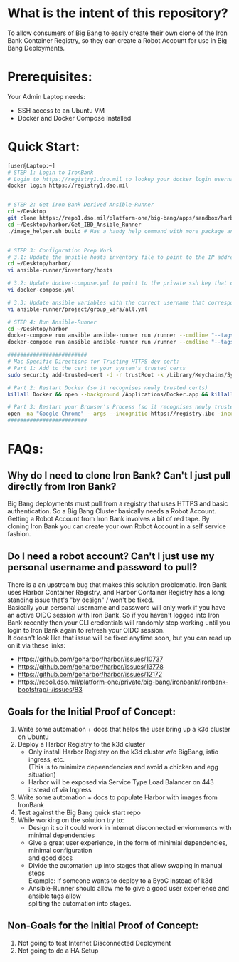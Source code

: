 # What is the intent of this repository?
To allow consumers of Big Bang to easily create their own clone of the Iron Bank Container Registry, so they can create a Robot Account for use in Big Bang Deployments.

# Prerequisites: 
Your Admin Laptop needs:
  * SSH access to an Ubuntu VM
  * Docker and Docker Compose Installed

# Quick Start: 
```bash
[user@Laptop:~]
# STEP 1: Login to IronBank
# Login to https://registry1.dso.mil to lookup your docker login username and password
docker login https://registry1.dso.mil


# STEP 2: Get Iron Bank Derived Ansible-Runner
cd ~/Desktop
git clone https://repo1.dso.mil/platform-one/big-bang/apps/sandbox/harbor.git
cd ~/Desktop/harbor/Get_IBD_Ansible_Runner
./image_helper.sh build # Has a handy help command with more package and load options


# STEP 3: Configuration Prep Work
# 3.1: Update the ansible hosts inventory file to point to the IP address of your Ubuntu 20.04 Server
cd ~/Desktop/harbor/
vi ansible-runner/inventory/hosts 

# 3.2: Update docker-compose.yml to point to the private ssh key that corresponds to the Server
vi docker-compose.yml

# 3.3: Update ansible variables with the correct username that corresponds to the ssh key (and optionally update the DNS name of the HTTPS cert)
vi ansible-runner/project/group_vars/all.yml

# STEP 4: Run Ansible-Runner
cd ~/Desktop/harbor
docker-compose run ansible ansible-runner run /runner --cmdline "--tags deploy_k3d_test_cluster"
docker-compose run ansible ansible-runner run /runner --cmdline "--tags deploy_harbor"

#########################
# Mac Specific Directions for Trusting HTTPS dev cert: 
# Part 1: Add to the cert to your system's trusted certs
sudo security add-trusted-cert -d -r trustRoot -k /Library/Keychains/System.keychain ~/Desktop/harbor/shared_mount/tls.crt

# Part 2: Restart Docker (so it recognises newly trusted certs)
killall Docker && open --background /Applications/Docker.app && killall Docker && open --background /Applications/Docker.app && while ! docker system info > /dev/null 2>&1; do sleep 1; done

# Part 3: Restart your Browser's Process (so it recognises newly trusted certs) or Visit Harbor in an Incognitio Window
open -na "Google Chrome" --args --incognitio https://registry.ibc -incognito 
#########################

```

# FAQs:

## Why do I need to clone Iron Bank? Can't I just pull directly from Iron Bank? 
Big Bang deployments must pull from a registry that uses HTTPS and basic authentication. So a Big Bang Cluster basically needs a Robot Account. Getting a Robot Account from Iron Bank involves a bit of red tape. By cloning Iron Bank you can create your own Robot Account in a self service fashion. 

## Do I need a robot account? Can't I just use my personal username and password to pull?
There is a an upstream bug that makes this solution problematic. Iron Bank uses Harbor Container Registry, and Harbor Container Registry has a long standing issue that's "by design" / won't be fixed.         
Basically your personal username and password will only work if you have an active OIDC session with Iron Bank. So if you haven't logged into Iron Bank recently then your CLI credentials will randomly stop working until you login to Iron Bank again to refresh your OIDC session.       
It doesn't look like that issue will be fixed anytime soon, but you can read up on it via these links:       
* https://github.com/goharbor/harbor/issues/10737
* https://github.com/goharbor/harbor/issues/13778
* https://github.com/goharbor/harbor/issues/12172
* https://repo1.dso.mil/platform-one/private/big-bang/ironbank/ironbank-bootstrap/-/issues/83


## Goals for the Initial Proof of Concept:          
1. Write some automation + docs that helps the user bring up a k3d cluster on Ubuntu
2. Deploy a Harbor Registry to the k3d cluster
   * Only install Harbor Registry on the k3d cluster w/o BigBang, istio ingress, etc.      
     (This is to minimize depeendencies and avoid a chicken and egg situation)       
   * Harbor will be exposed via Service Type Load Balancer on 443 instead of via Ingress
3. Write some automation + docs to populate Harbor with images from IronBank
4. Test against the Big Bang quick start repo
5. While working on the solution try to: 
   * Design it so it could work in internet disconnected enviornments with minimal dependencies
   * Give a great user experience, in the form of minimial dependencies, minimal configuration      
     and good docs
   * Divide the automation up into stages that allow swaping in manual steps       
     Example: If someone wants to deploy to a ByoC instead of k3d        
   * Ansible-Runner should allow me to give a good user experience and ansible tags allow      
     spliting the automation into stages.     

## Non-Goals for the Initial Proof of Concept:          
1. Not going to test Internet Disconnected Deployment
2. Not going to do a HA Setup
